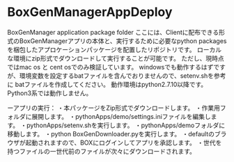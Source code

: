 # BoxGenManagerAppDeploy
BoxGenManager application package folder
ここには、Clientに配布できる形式のBoxGenManagerアプリの本体と、実行するために必要なpython packagesを梱包したアプロケーションパッケージを配置したリポジトリです。
ローカルな環境にzip形式でダウンロードして実行することが可能です。
ただし、現時点ではmac os と cent osでのみ検証しています。
windowsでも動作するはずですが、環境変数を設定するbatファイルを含んでおりませんので、setenv.shを参考に
batファイルを作成してください。
動作環境はpython2.7.10以降です。Python3系では動作しません。

ーアプリの実行：
・本パッケージをZip形式でダウンロードします。
・作業用フォルダに展開します。
・pythonApps/demo/settings.iniファイルを編集します。
・pythonApps/setenv.shを実行します。
・pythonApps/demoフォルダに移動します。
・python BoxGenDownloader.pyを実行します。
・defaultのブラウザが起動されますので、BOXにログインしてアプリを承認します。
・世代を持つファイルの一世代前のファイルが次々にダウンロードされます。

